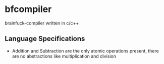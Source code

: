 # bfcompiler
brainfuck-compiler written in c/c++

## Language Specifications
  * Addition and Subtraction are the only atomic operations present, there are no abstractions like multiplication and division 
  